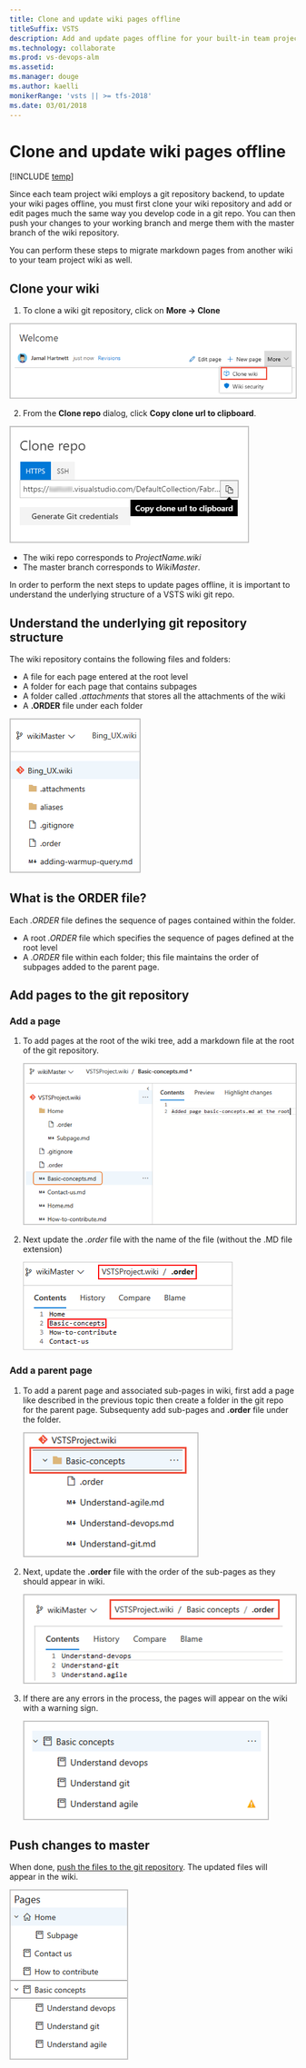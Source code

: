```yaml
---
title: Clone and update wiki pages offline
titleSuffix: VSTS
description: Add and update pages offline for your built-in team project wiki
ms.technology: collaborate
ms.prod: vs-devops-alm
ms.assetid:
ms.manager: douge
ms.author: kaelli
monikerRange: 'vsts || >= tfs-2018'
ms.date: 03/01/2018  
---
```


# Clone and update wiki pages offline

[!INCLUDE [temp](../_shared/version-vsts-tfs-2018.md)]



Since each team project wiki employs a git repository backend, to update your wiki pages offline, you must first clone your wiki repository and add or edit pages much the same way you develop code in a git repo. You can then push your changes to your working branch and merge them with the master branch of the wiki repository.

You can perform these steps to migrate markdown pages from another wiki to your team project wiki as well.


<a id="edit-wiki-offline"></a>

## Clone your wiki

1. To clone a wiki git repository, click on **More -> Clone**

<img src="_img/wiki/clone-wiki.png" alt="Clone wiki git repository" style="border: 1px solid #C3C3C3;" />

2. From the **Clone repo** dialog, click **Copy clone url to clipboard**.

<img src="_img/wiki/clone-wiki-dialog.png" alt="Copy the wiki url" style="border: 1px solid #C3C3C3;" />

- The wiki repo corresponds to *ProjectName.wiki*
- The master branch corresponds to *WikiMaster*.

In order to perform the next steps to update pages offline, it is important to understand the underlying structure of a VSTS wiki git repo.

## Understand the underlying git repository structure

The wiki repository contains the following files and folders:
- A file for each page entered at the root level
- A folder for each page that contains subpages
- A folder called *.attachments* that stores all the attachments of the wiki
- A **.ORDER** file under each folder


<img src="_img/wiki/wiki-repo-struct.png" alt="Wiki git repository structure" style="border: 1px solid #C3C3C3;" />


## What is the ORDER file?

Each *.ORDER* file defines the sequence of pages contained within the folder.

- A root *.ORDER* file which specifies the sequence of pages defined at the root level
- A *.ORDER* file within each folder; this file maintains the order of subpages added to the parent page.


## Add pages to the git repository

### Add a page

1. To add pages at the root of the wiki tree, add a markdown file at the root of the git repository.

	<img src="_img/wiki/wiki-offline-add-page.png" alt="Add page to wiki git repo" style="border: 1px solid #C3C3C3;" />

2. Next update the *.order* file with the name of the file (without the .MD file extension)

	<img src="_img/wiki/wiki-offline-update-order.png" alt="Update .ORDER file in the git repo" style="border: 1px solid #C3C3C3;" />

### Add a parent page

1. To add a parent page and associated sub-pages in wiki, first add a page like described in the previous topic then create a folder in the git repo for the parent page. Subsequenty add sub-pages and **.order** file under the folder.

	<img src="_img/wiki/wiki-offline-add-subpages.png" alt="Add sub-pages to the git repo" style="border: 1px solid #C3C3C3;" />

2. Next, update the **.order** file with the order of the sub-pages as they should appear in wiki.

	<img src="_img/wiki/wiki-offline-update-order-subpages.png" alt="Update .ORDER file with the order of the sub-pages in the git repo" style="border: 1px solid #C3C3C3;" />

3. If there are any errors in the process, the pages will appear on the wiki with a warning sign.

	<img src="_img/wiki/wiki-offline-order-warning.png" alt="Warning when ORDER file not updated properly" style="border: 1px solid #C3C3C3;" />

## Push changes to master

When done, [push the files to the git repository](../git/tutorial/pushing.md). The updated files will appear in the wiki.

<img src="_img/wiki/wiki-offline-updated.png" alt="Wiki pages appear after updating the pages offline" style="border: 1px solid #C3C3C3;" />

